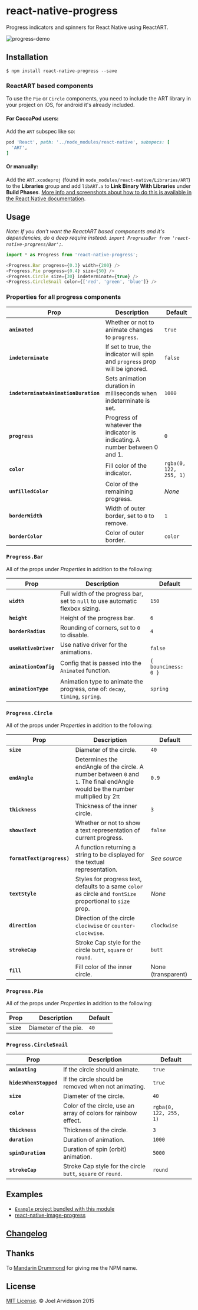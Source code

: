 # react-native-progress

Progress indicators and spinners for React Native using ReactART.

![progress-demo](https://cloud.githubusercontent.com/assets/378279/11212043/64fb1420-8d01-11e5-9ec0-5e175a837c62.gif)

## Installation

`$ npm install react-native-progress --save`

### ReactART based components

To use the `Pie` or `Circle` components, you need to include the ART library in your project on iOS, for android it's already included.

#### For CocoaPod users:

Add the `ART` subspec like so:

```ruby
pod 'React', path: '../node_modules/react-native', subspecs: [
  'ART',
]
```

#### Or manually:

Add the `ART.xcodeproj` (found in `node_modules/react-native/Libraries/ART`) to the **Libraries** group and add `libART.a` to **Link Binary With Libraries** under **Build Phases**. [More info and screenshots about how to do this is available in the React Native documentation](http://facebook.github.io/react-native/docs/linking-libraries-ios.html#content).

## Usage

_Note: If you don't want the ReactART based components and it's dependencies, do a deep require instead: `import ProgressBar from 'react-native-progress/Bar';`._

```js
import * as Progress from 'react-native-progress';

<Progress.Bar progress={0.3} width={200} />
<Progress.Pie progress={0.4} size={50} />
<Progress.Circle size={30} indeterminate={true} />
<Progress.CircleSnail color={['red', 'green', 'blue']} />
```

### Properties for all progress components

| Prop                                 | Description                                                                  | Default                |
| ------------------------------------ | ---------------------------------------------------------------------------- | ---------------------- |
| **`animated`**                       | Whether or not to animate changes to `progress`.                             | `true`                 |
| **`indeterminate`**                  | If set to true, the indicator will spin and `progress` prop will be ignored. | `false`                |
| **`indeterminateAnimationDuration`** | Sets animation duration in milliseconds when indeterminate is set.           | `1000`                 |
| **`progress`**                       | Progress of whatever the indicator is indicating. A number between 0 and 1.  | `0`                    |
| **`color`**                          | Fill color of the indicator.                                                 | `rgba(0, 122, 255, 1)` |
| **`unfilledColor`**                  | Color of the remaining progress.                                             | _None_                 |
| **`borderWidth`**                    | Width of outer border, set to `0` to remove.                                 | `1`                    |
| **`borderColor`**                    | Color of outer border.                                                       | `color`                |

### `Progress.Bar`

All of the props under _Properties_ in addition to the following:

| Prop                  | Description                                                                    | Default             |
| --------------------- | ------------------------------------------------------------------------------ | ------------------- |
| **`width`**           | Full width of the progress bar, set to `null` to use automatic flexbox sizing. | `150`               |
| **`height`**          | Height of the progress bar.                                                    | `6`                 |
| **`borderRadius`**    | Rounding of corners, set to `0` to disable.                                    | `4`                 |
| **`useNativeDriver`** | Use native driver for the animations.                                          | `false`             |
| **`animationConfig`** | Config that is passed into the `Animated` function.                            | `{ bounciness: 0 }` |
| **`animationType`**   | Animation type to animate the progress, one of: `decay`, `timing`, `spring`.   | `spring`            |

### `Progress.Circle`

All of the props under _Properties_ in addition to the following:

| Prop                       | Description                                                                                                                  | Default            |
| -------------------------- | ---------------------------------------------------------------------------------------------------------------------------- | ------------------ |
| **`size`**                 | Diameter of the circle.                                                                                                      | `40`               |
| **`endAngle`**             | Determines the endAngle of the circle. A number between `0` and `1`. The final endAngle would be the number multiplied by 2π | `0.9`              |
| **`thickness`**            | Thickness of the inner circle.                                                                                               | `3`                |
| **`showsText`**            | Whether or not to show a text representation of current progress.                                                            | `false`            |
| **`formatText(progress)`** | A function returning a string to be displayed for the textual representation.                                                | _See source_       |
| **`textStyle`**            | Styles for progress text, defaults to a same `color` as circle and `fontSize` proportional to `size` prop.                   | _None_             |
| **`direction`**            | Direction of the circle `clockwise` or `counter-clockwise`.                                                                  | `clockwise`        |
| **`strokeCap`**            | Stroke Cap style for the circle `butt`, `square` or `round`.                                                                 | `butt`             |
| **`fill`**                 | Fill color of the inner circle.                                                                                              | None (transparent) |

### `Progress.Pie`

All of the props under _Properties_ in addition to the following:

| Prop       | Description          | Default |
| ---------- | -------------------- | ------- |
| **`size`** | Diameter of the pie. | `40`    |

### `Progress.CircleSnail`

| Prop                   | Description                                                     | Default                |
| ---------------------- | --------------------------------------------------------------- | ---------------------- |
| **`animating`**        | If the circle should animate.                                   | `true`                 |
| **`hidesWhenStopped`** | If the circle should be removed when not animating.             | `true`                 |
| **`size`**             | Diameter of the circle.                                         | `40`                   |
| **`color`**            | Color of the circle, use an array of colors for rainbow effect. | `rgba(0, 122, 255, 1)` |
| **`thickness`**        | Thickness of the circle.                                        | `3`                    |
| **`duration`**         | Duration of animation.                                          | `1000`                 |
| **`spinDuration`**     | Duration of spin (orbit) animation.                             | `5000`                 |
| **`strokeCap`**        | Stroke Cap style for the circle `butt`, `square` or `round`.    | `round`                |

## Examples

- [`Example` project bundled with this module](https://github.com/oblador/react-native-progress/tree/master/Example)
- [react-native-image-progress](https://github.com/oblador/react-native-image-progress)

## [Changelog](https://github.com/oblador/react-native-progress/releases)

## Thanks

To [Mandarin Drummond](https://github.com/MandarinConLaBarba) for giving me the NPM name.

## License

[MIT License](http://opensource.org/licenses/mit-license.html). © Joel Arvidsson 2015

